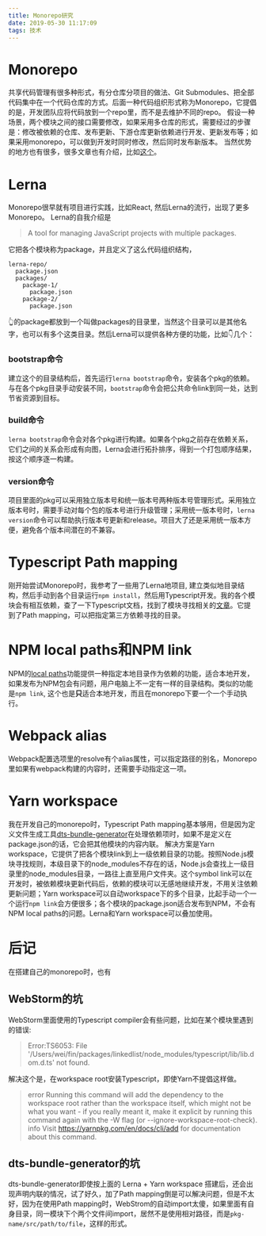 ```yaml
---
title: Monorepo研究
date: 2019-05-30 11:17:09
tags: 技术
---
```

# Monorepo
共享代码管理有很多种形式，有分仓库分项目的做法、Git Submodules、把全部代码集中在一个代码仓库的方式。后面一种代码组织形式称为Monorepo，它提倡的是，开发团队应将代码放到一个repo里，而不是去维护不同的repo。
假设一种场景，两个模块之间的接口需要修改，如果采用多仓库的形式，需要经过的步骤是：修改被依赖的仓库、发布更新、下游仓库更新依赖进行开发、更新发布等；如果采用monorepo，可以做到开发时同时修改，然后同时发布新版本。
当然优势的地方也有很多，很多文章也有介绍，比如[这个](https://pspdfkit.com/blog/2019/benefits-of-a-monorepo/)。
# Lerna
Monorepo很早就有项目进行实践，比如React, 然后Lerna的流行，出现了更多Monorepo。
Lerna的自我介绍是
> A tool for managing JavaScript projects with multiple packages.

它把各个模块称为package，并且定义了这么代码组织结构，
```
lerna-repo/
  package.json
  packages/
    package-1/
      package.json
    package-2/
      package.json
```
👆的package都放到一个叫做packages的目录里，当然这个目录可以是其他名字，也可以有多个这类目录。然后Lerna可以提供各种方便的功能，比如👇几个：
### bootstrap命令
建立这个的目录结构后，首先运行`lerna bootstrap`命令，安装各个pkg的依赖。与在各个pkg目录手动安装不同，`bootstrap`命令会把公共命令link到同一处，达到节省资源到目标。
### build命令
`lerna bootstrap`命令会对各个pkg进行构建。如果各个pkg之前存在依赖关系，它们之间的关系会形成有向图，Lerna会进行拓扑排序，得到一个打包顺序结果，按这个顺序逐一构建。
### version命令
项目里面的pkg可以采用独立版本号和统一版本号两种版本号管理形式。采用独立版本号时，需要手动对每个包的版本号进行升级管理；采用统一版本号时，`lerna version`命令可以帮助执行版本号更新和release。项目大了还是采用统一版本方便，避免各个版本间潜在的不兼容。
# Typescript Path mapping
刚开始尝试Monorepo时，我参考了一些用了Lerna地项目, 建立类似地目录结构，然后手动到各个目录运行`npm install`，然后用Typescript开发。我的各个模块会有相互依赖，查了一下Typescript文档，找到了模块寻找相关的[文章](https://www.typescriptlang.org/docs/handbook/module-resolution.html)。它提到了Path mapping，可以把指定第三方依赖寻找的目录。
# NPM local paths和NPM link
NPM的[local paths](https://docs.npmjs.com/files/package.json#local-paths)功能提供一种指定本地目录作为依赖的功能，适合本地开发，如果发布为NPM包会有问题，用户电脑上不一定有一样的目录结构。类似的功能是`npm link`, 这个也是**只**适合本地开发，而且在monorepo下要一个一个手动执行。
# Webpack alias
Webpack配置选项里的resolve有个alias属性，可以指定路径的别名，Monorepo里如果有webpack构建的内容时，还需要手动指定这一项。
# Yarn workspace
我在开发自己的monorepo时，Typescript Path mapping基本够用，但是因为定义文件生成工具[dts-bundle-generator](https://github.com/timocov/dts-bundle-generator)在处理依赖项时，如果不是定义在package.json的话，它会把其他模块的内容内联。
解决方案是Yarn workspace，它提供了把各个模块link到上一级依赖目录的功能。按照Node.js模块寻找规则，本级目录下的node_modules不存在的话，Node.js会查找上一级目录里的node_modules目录，一路往上直至用户文件夹。这个symbol link可以在开发时，被依赖模块更新代码后，依赖的模块可以无感地继续开发，不用关注依赖更新问题；Yarn workspace可以自动workspace下的多个目录，比起手动一个一个运行`npm link`会方便很多；各个模块的package.json适合发布到NPM，不会有NPM local paths的问题。Lerna和Yarn workspace可以叠加使用。
# 后记
在搭建自己的monorepo时，也有
## WebStorm的坑
WebStorm里面使用的Typescript compiler会有些问题，比如在某个模块里遇到的错误:
> Error:TS6053: File '/Users/wei/fin/packages/linkedlist/node_modules/typescript/lib/lib.dom.d.ts' not found.

解决这个是，在workspace root安装Typescript，即使Yarn不提倡这样做。
> error Running this command will add the dependency to the workspace root rather than the workspace itself, which might not be what you want - if you really meant it, make it explicit by running this command again with the -W flag (or --ignore-workspace-root-check).
info Visit https://yarnpkg.com/en/docs/cli/add for documentation about this command.

## dts-bundle-generator的坑
dts-bundle-generator即使按上面的 Lerna + Yarn workspace 搭建后，还会出现声明内联的情况，试了好久，加了Path mapping倒是可以解决问题，但是不太好，因为在使用Path mapping时，WebStrom的自动import太傻，如果里面有自身目录，同一模块下个两个文件间import，居然不是使用相对路径，而是`pkg-name/src/path/to/file`，这样的形式。

